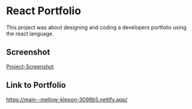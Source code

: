# React Portfolio

This project was about designing and coding a developers portfolio using the react language.

## Screenshot

[Project-Screenshot](/src/assets/ReactPortfolio.png)

## Link to Portfolio

https://main--mellow-klepon-3098b5.netlify.app/


